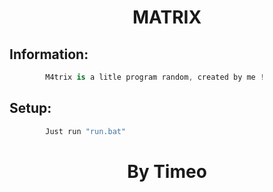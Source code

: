 <h1 align="center">MATRIX</h1>



## Information:
```cs
        M4trix is a litle program random, created by me !
```




## Setup:
```cs
        Just run "run.bat"
```


<h1 align="center">By Timeo</h1>
